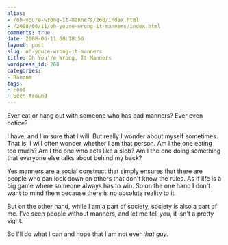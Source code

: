 ```yaml
---
alias:
- /oh-youre-wrong-it-manners/260/index.html
- /2008/06/11/oh-youre-wrong-it-manners/index.html
comments: true
date: 2008-06-11 00:18:50
layout: post
slug: oh-youre-wrong-it-manners
title: Oh You're Wrong, It Manners
wordpress_id: 260
categories:
- Random
tags:
- Food
- Seen-Around
---
```


Ever eat or hang out with someone who has bad manners?  Ever even notice?

I have, and I'm sure that I will.  But really I wonder about myself sometimes.  That is, I will often wonder whether I am that person.  Am I the one eating too much?  Am I the one who acts like a slob?  Am I the one doing something that everyone else talks about behind my back?

Yes manners are a social construct that simply ensures that there are people who can look down on others that don't know the rules.  As if life is a big game where someone always has to win.  So on the one hand I don't want to mind them because there is no absolute reality to it.

But on the other hand, while I am a part of society, society is also a part of me.  I've seen people without manners, and let me tell you, it isn't a pretty sight.  

So I'll do what I can and hope that I am not ever _that guy_.
